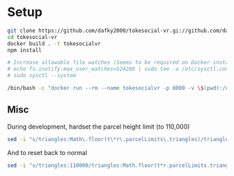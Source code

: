# Setup

```bash
git clone https://github.com/dafky2000/tokesocial-vr.gi://github.com/dafky2000/tokesocial-vr.git
cd tokesocial-vr
docker build . -t tokesocialvr
npm install

# Increase allowable file watches (Seems to be required on Docker install on server?)
# echo fs.inotify.max_user_watches=524288 | sudo tee -a /etc/sysctl.conf && sudo sysctl -p
# sudo sysctl --system

/bin/bash -c "docker run --rm --name tokesocialvr -p 8000 -v \$(pwd):/usr/src/app tokesocialvr:latest"
```

## Misc

During development, hardset the parcel height limit (to 110,000)

```bash
sed -i "s/triangles:Math\.floor(t\*r\.parcelLimits\.triangles)/triangles:110000/g" node_modules/metaverse-api/artifacts/preview.js
```

And to reset back to normal

```bash
sed -i "s/triangles:110000/triangles:Math.floor(t*r.parcelLimits.triangles)/g"
```
